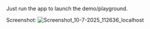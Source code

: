 Just run the app to launch the demo/playground.

Screenshot:
![Screenshot_10-7-2025_112636_localhost](https://github.com/user-attachments/assets/c1481902-af64-4f87-8ed4-3f7f8c0485af)
